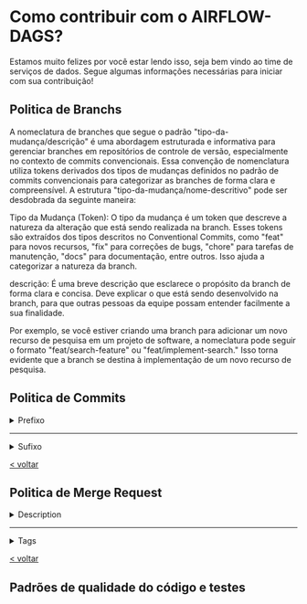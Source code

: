# Como contribuir com o AIRFLOW-DAGS?

Estamos muito felizes por você estar lendo isso, seja bem vindo ao time de serviços de dados.
Segue algumas informações necessárias para iniciar com sua contribuição!

## Politica de Branchs
A nomeclatura de branches que segue o padrão "tipo-da-mudança/descrição" é uma abordagem estruturada e informativa para gerenciar branches em repositórios de controle de versão, especialmente no contexto de commits convencionais. Essa convenção de nomenclatura utiliza tokens derivados dos tipos de mudanças definidos no padrão de commits convencionais para categorizar as branches de forma clara e compreensível.
A estrutura "tipo-da-mudança/nome-descritivo" pode ser desdobrada da seguinte maneira:


Tipo da Mudança (Token): O tipo da mudança é um token que descreve a natureza da alteração que está sendo realizada na branch. Esses tokens são extraídos dos tipos descritos no Conventional Commits, como "feat" para novos recursos, "fix" para correções de bugs, "chore" para tarefas de manutenção, "docs" para documentação, entre outros. Isso ajuda a categorizar a natureza da branch.


descrição: É uma breve descrição que esclarece o propósito da branch de forma clara e concisa. Deve explicar o que está sendo desenvolvido na branch, para que outras pessoas da equipe possam entender facilmente a sua finalidade.


Por exemplo, se você estiver criando uma branch para adicionar um novo recurso de pesquisa em um projeto de software, a nomeclatura pode seguir o formato "feat/search-feature" ou "feat/implement-search." Isso torna evidente que a branch se destina à implementação de um novo recurso de pesquisa.

## Politica de Commits
<details>
<summary>Prefixo</summary>

## feat:

Utilizado para novas funcionalidades ou adições ao código.


## fix:

Usado para correções de bugs.


## chore:

Geralmente associado a tarefas de manutenção, ajustes de configuração ou outras atividades não relacionadas a funcionalidades ou bugs.

## docs:

Reservado para alterações na documentação.

## refactor:

Utilizado quando há refatoração de código sem alterar comportamento externo.

## test:

Associado a adições ou modificações nos testes.

## build:

Relacionado a mudanças no sistema de build ou dependências.

## ci:

Envolvendo ajustes ou melhorias em configurações de integração contínua.

## perf:

Usado para melhorias de desempenho.

## revert:

Utilizado para reverter uma alteração anterior.

</details>

--- 

<details>
<summary>Sufixo</summary>

<br>

No sufixo, deve estar em parentese aonde que está sendo feita a mudança, seguido de dois pontos e sua mensagem.

**Exemplo**: `docs(dag-notify-proposals): documentação inicial da dag de envio de mensagem de novas propostas`.

</details>

[< voltar](padroes-do-projeto)

## Politica de Merge Request
<details>
<summary>Description</summary>

<br>

![image](uploads/584baff990dec8c9b2e66f6e29dc38ad/image.png)

## Template

```md
### Descrição
Este pedido de merge aborda e descreve o problema ou história do usuário que está sendo tratado.

### Alterações Realizadas
Forneça trechos de código ou capturas de tela conforme necessário.

### Problemas Relacionados
Forneça links para os problemas ou solicitações de funcionalidades relacionados.

### Notas Adicionais
Inclua qualquer informação extra ou considerações para os revisores, como áreas impactadas no código-fonte.

### Listas de Verificação do Pedido de Merge
- [ ] O código segue as diretrizes de codificação do projeto.
- [ ] A documentação reflete as alterações realizadas.
- [ ] Já cobri os testes unitários.

### Issue referenciada

Closes <link-da-issue>
```

</details>

---

<details>
<summary>Tags</summary>

<br>

![image](uploads/877964133f49473f83916df5eab2267a/image.png)

## Assignees

Indique os responsáveis pelo desenvolvimento do PR/MR.

## Reviewers

Se houver algum supervisor acompanhando o desenvolvimento da Issue referente ao PR/MR, marque-o. Caso contrário, deixe em branco.

## Milestone

Não se aplica a menos que seja solicitado.

## Labels

Utilize as labels que se aplicam ao problema, sendo obrigatório o uso das labels de MR, demarcadas por `MR::XXX...XXX`, e o uso da label `REVIEW::Needed`.

### Feature

Usado quando o PR/MR inclue alguma nova funcionalidade ao produto.

### Bug

Usado quando o PR/MR resolve algum bug.

### Hotfix

Usado quando o PR/MR inclui alguma modificacao relativamente curta e rapida de revisar.

### Refactor

Usado quando o PR/MR inclui refatoracao de codigo.

### Testing

Usado quando o PR/MR inclui testes para o software.

### Enhancement

Usado quando o PR/MR inclui melhorias ou modificacoes que nao se enquadram em uma nova funcionalidade.

### Documentation

Usado quando o PR/MR inclui modificacoes em documentacao.

</details>

[< voltar](padroes-do-projeto)

## Padrões de qualidade do código e testes

